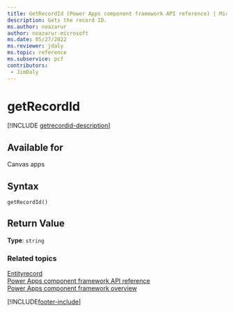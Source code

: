 ```yaml
---
title: GetRecordId (Power Apps component framework API reference) | Microsoft Docs
description: Gets the record ID.
ms.author: noazarur
author: noazarur-microsoft
ms.date: 05/27/2022
ms.reviewer: jdaly
ms.topic: reference
ms.subservice: pcf
contributors:
 - JimDaly
---
```


# getRecordId

[!INCLUDE [getrecordid-description](includes/getrecordid-description.md)]

## Available for

Canvas apps

## Syntax

`getRecordId()`

## Return Value

**Type**: `string`

### Related topics

[Entityrecord](../entityrecord.md)<br/>
[Power Apps component framework API reference](../../reference/index.md)<br/>
[Power Apps component framework overview](../../overview.md)

[!INCLUDE[footer-include](../../../../includes/footer-banner.md)]
